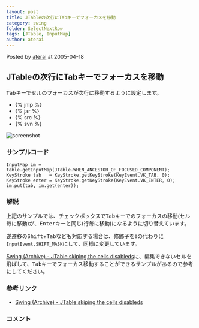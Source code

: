 ```yaml
---
layout: post
title: JTableの次行にTabキーでフォーカスを移動
category: swing
folder: SelectNextRow
tags: [JTable, InputMap]
author: aterai
---
```


Posted by [aterai](http://terai.xrea.jp/aterai.html) at 2005-04-18

## JTableの次行にTabキーでフォーカスを移動
<kbd>Tab</kbd>キーでセルのフォーカスが次行に移動するように設定します。

- {% jnlp %}
- {% jar %}
- {% src %}
- {% svn %}

<!-- dummy comment line for breaking list -->

![screenshot](https://lh6.googleusercontent.com/_9Z4BYR88imo/TQTS5aM0UvI/AAAAAAAAAjg/g-wlrmrzml8/s800/SelectNextRow.png)

### サンプルコード
<pre class="prettyprint"><code>InputMap im = table.getInputMap(JTable.WHEN_ANCESTOR_OF_FOCUSED_COMPONENT);
KeyStroke tab   = KeyStroke.getKeyStroke(KeyEvent.VK_TAB, 0);
KeyStroke enter = KeyStroke.getKeyStroke(KeyEvent.VK_ENTER, 0);
im.put(tab, im.get(enter));
</code></pre>

### 解説
上記のサンプルでは、チェックボックスで<kbd>Tab</kbd>キーでのフォーカスの移動(セル毎に移動)が、<kbd>Enter</kbd>キーと同じ(行毎に移動)になるように切り替えています。

逆遷移の<kbd>Shift</kbd>+<kbd>Tab</kbd>なども対応する場合は、修飾子を`0`の代わりに`InputEvent.SHIFT_MASK`にして、同様に変更しています。

[Swing (Archive) - JTable skiping the cells disableds](https://forums.oracle.com/thread/1484284)に、編集できないセルを飛ばして、<kbd>Tab</kbd>キーでフォーカス移動することができるサンプルがあるので参考にしてください。

### 参考リンク
- [Swing (Archive) - JTable skiping the cells disableds](https://forums.oracle.com/thread/1484284)

<!-- dummy comment line for breaking list -->

### コメント
